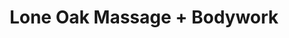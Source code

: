 ---
title: "Lone Oak Massage + Bodywork"
url: /corvallis/lone-oak-massage-bodywork/
shop: massage
---